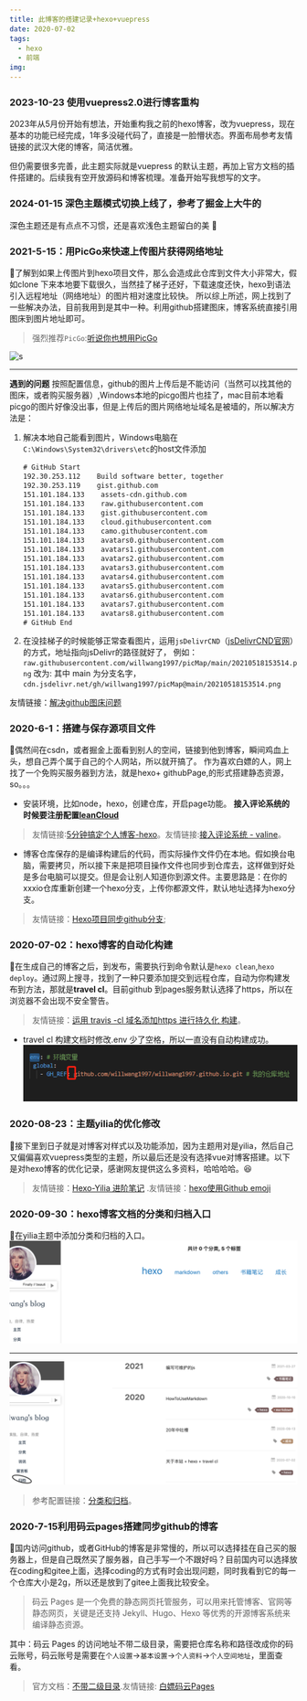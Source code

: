 ```yaml
---
title: 此博客的搭建记录+hexo+vuepress
date: 2020-07-02
tags: 
  - hexo
  - 前端
img: 
---
```

### 2023-10-23 使用vuepress2.0进行博客重构
2023年从5月份开始有想法，开始重构我之前的hexo博客，改为vuepress，现在基本的功能已经完成，1年多没碰代码了，直接是一脸懵状态。界面布局参考友情链接的武汉大佬的博客，简洁优雅。
<!-- more -->

但仍需要很多完善，此主题实际就是vuepress 的默认主题，再加上官方文档的插件搭建的。后续我有空开放源码和博客梳理。准备开始写我想写的文字。

### 2024-01-15 深色主题模式切换上线了，参考了掘金上大牛的
深色主题还是有点点不习惯，还是喜欢浅色主题留白的美 :full_moon_with_face:

### 2021-5-15：用PicGo来快速上传图片获得网络地址
:rocket:了解到如果上传图片到hexo项目文件，那么会造成此仓库到文件大小非常大，假如clone 下来本地要下载很久，当然挂了梯子还好，下载速度还快，hexo到语法引入远程地址（网络地址）的图片相对速度比较快。
所以综上所述，网上找到了一些解决办法，目前我用到是其中一种。利用github搭建图床，博客系统直接引用图床到图片地址即可。

>强烈推荐`PicGo`:[听说你也想用PicGo](https://picgo.github.io/PicGo-Doc/zh/guide/)

![s](https://fastly.jsdelivr.net/gh/willwang1997/picMap@main/20210518153514.png)

***

**遇到的问题**
按照配置信息，github的图片上传后是不能访问（当然可以找其他的图床，或者购买服务器）,Windows本地的picgo图片也挂了，mac目前本地看picgo的图片好像没出事，但是上传后的图片网络地址域名是被墙的，所以解决方法是：
1. 解决本地自己能看到图片，Windows电脑在`C:\Windows\System32\drivers\etc`的host文件添加
    ```
    # GitHub Start 
    192.30.253.112    Build software better, together 
    192.30.253.119    gist.github.com
    151.101.184.133    assets-cdn.github.com
    151.101.184.133    raw.githubusercontent.com
    151.101.184.133    gist.githubusercontent.com
    151.101.184.133    cloud.githubusercontent.com
    151.101.184.133    camo.githubusercontent.com
    151.101.184.133    avatars0.githubusercontent.com
    151.101.184.133    avatars1.githubusercontent.com
    151.101.184.133    avatars2.githubusercontent.com
    151.101.184.133    avatars3.githubusercontent.com
    151.101.184.133    avatars4.githubusercontent.com
    151.101.184.133    avatars5.githubusercontent.com
    151.101.184.133    avatars6.githubusercontent.com
    151.101.184.133    avatars7.githubusercontent.com
    151.101.184.133    avatars8.githubusercontent.com
    # GitHub End
    ```
2. 在没挂梯子的时候能够正常查看图片，运用`jsDelivrCND`（[jsDelivrCND官网](https://www.jsdelivr.com/?docs=gh)）的方式，地址指向jsDelivr的路径就好了，
    例如：
    `raw.githubusercontent.com/willwang1997/picMap/main/20210518153514.png`
    改为: 其中 main 为分支名字，
    `cdn.jsdelivr.net/gh/willwang1997/picMap@main/20210518153514.png`

友情链接：[解决github图床问题](https://blog.csdn.net/wzp12321/article/details/113427037)

### 2020-6-1：搭建与保存源项目文件
:rocket:偶然间在csdn，或者掘金上面看到别人的空间，链接到他到博客，瞬间鸡血上头，想自己弄个属于自己的个人网站，所以就开搞了。
作为喜欢白嫖的人，网上找了一个免购买服务器到方法，就是hexo+ githubPage,的形式搭建静态资源，so。。。
+ 安装环境，比如node，hexo，创建仓库，开启page功能。
**接入评论系统的时候要注册配置[leanCloud](https://www.leancloud.cn/)**

> 友情链接:[5分钟搞定个人博客-hexo](https://www.jianshu.com/p/390f202c5b0e)。友情链接:[接入评论系统 - valine](https://valine.js.org/quickstart.html)。

+ 博客仓库保存的是编译构建后的代码，而实际操作文件仍在本地。假如换台电脑，需要拷贝，所以接下来是把项目操作文件也同步到仓库去，这样做到好处是多台电脑可以提交。但是会让别人知道你到源文件。主要思路是：在你的xxxio仓库重新创建一个hexo分支，上传你都源文件，默认地址选择为hexo分支。

> 友情链接：[Hexo项目同步github分支](https://www.jianshu.com/p/a8a3a67ffb34);

### 2020-07-02：hexo博客的自动化构建
:rocket:在生成自己的博客之后，到发布，需要执行到命令默认是`hexo clean`,`hexo deploy`。通过网上搜寻，找到了一种只要添加提交到远程仓库，自动为你构建发布到方法，那就是**travel cl**。目前github 到pages服务默认选择了https，所以在浏览器不会出现不安全警告。

>友情链接：[运用 travis -cl 域名添加https 进行持久化 构建](https://molunerfinn.com/hexo-travisci-https/)。
+ travel cl 构建文档时修改.env  少了空格，所以一直没有自动构建成功。
![Image from alias](../.vuepress/public/hexo/20200812115232.png)

### 2020-08-23：主题yilia的优化修改
:rocket:接下里到日子就是对博客对样式以及功能添加，因为主题用对是yilia，然后自己又偏偏喜欢vuepress类型的主题，所以最后还是没有选择vue对博客搭建。以下是对hexo博客的优化记录，感谢网友提供这么多资料，哈哈哈哈。:laughing:

>友情链接：[Hexo-Yilia 进阶笔记](https://tding.top/archives/9a232bbe.html) .友情链接：[hexo使用Github emoji](https://hasaik.com/posts/9b280ea3.html)

### 2020-09-30：hexo博客文档的分类和归档入口
:rocket:在yilia主题中添加分类和归档的入口。
![Image from alias](../.vuepress/public/hexo/2021-05-11.13.22.png)
***
![Image from alias](../.vuepress/public/hexo/2021-05-11.17.20.png)

>参考配置链接：[分类和归档](https://github.com/litten/hexo-theme-yilia/issues/835)。

### 2020-7-15利用码云pages搭建同步github的博客
:rocket:国内访问github，或者GitHub的博客是非常慢的，所以可以选择挂在自己买的服务器上，但是自己既然买了服务器，自己手写一个不跟好吗？目前国内可以选择放在coding和gitee上面，选择coding的方式有时会出现问题，同时我看到它的每一个仓库大小是2g，所以还是放到了gitee上面我比较安全。
>码云 Pages 是一个免费的静态网页托管服务，可以用来托管博客、官网等静态网页，关键是还支持 Jekyll、Hugo、Hexo 等优秀的开源博客系统来编译静态资源。

其中：码云 Pages 的访问地址不带二级目录，需要把仓库名称和路径改成你的码云账号，码云账号是需要在`个人设置`->`基本设置`->`个人资料`->`个人空间地址`，里面查看。

>官方文档：[不带二级目录](https://gitee.com/help/articles/4136#article-header0).友情链接: [白嫖码云Pages](https://juejin.cn/post/6868451280348676110)

